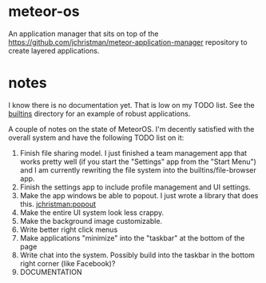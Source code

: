 meteor-os
=========

An application manager that sits on top of the https://github.com/jchristman/meteor-application-manager repository to create layered applications.

notes
=====

I know there is no documentation yet. That is low on my TODO list. See the [builtins](https://github.com/jchristman/meteor-os/tree/master/builtins) directory for an example of robust applications.

A couple of notes on the state of MeteorOS. I'm decently satisfied with the overall system and have the following TODO list on it:
 1. Finish file sharing model. I just finished a team management app that works pretty well (if you start the "Settings" app from the "Start Menu") and I am currently rewriting the file system into the builtins/file-browser app.
 2. Finish the settings app to include profile management and UI settings.
 3. Make the app windows be able to popout. I just wrote a library that does this. [jchristman:popout](https://atmospherejs.com/jchristman/popout)
 4. Make the entire UI system look less crappy.
 5. Make the background image customizable.
 6. Write better right click menus
 7. Make applications "minimize" into the "taskbar" at the bottom of the page
 8. Write chat into the system. Possibly build into the taskbar in the bottom right corner (like Facebook)?
 9. DOCUMENTATION
